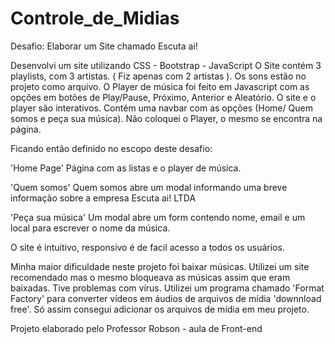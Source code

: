 # Controle_de_Midias

Desafio: Elaborar um Site chamado Escuta ai!

Desenvolvi um site utilizando CSS - Bootstrap - JavaScript
O Site contém 3 playlists, com 3 artistas. ( Fiz apenas com 2 artistas ).
Os sons estão no projeto como arquivo.
O Player de música foi feito em Javascript com as opções em botões de Play/Pause, Próximo, Anterior e Aleatório.
O site e o player são interativos.
Contém uma navbar com as opções (Home/ Quem somos e peça sua música). Não coloquei o Player, o mesmo se encontra na página. 

Ficando então definido no escopo deste desafio:

'Home Page'
Página com as listas e o player de música.

'Quem somos'
Quem somos abre um modal informando uma breve informação sobre a empresa Escuta ai! LTDA

'Peça sua música'
Um modal abre um form contendo nome, email e um local para escrever o nome da música.

O site é intuitivo, responsivo é de facil acesso a todos os usuários.

Minha maior dificuldade neste projeto foi baixar músicas. Utilizei um site recomendado mas o mesmo bloqueava as músicas assim que eram baixadas. Tive problemas com vírus.
Utilizei um programa chamado 'Format Factory' para converter vídeos em áudios de arquivos de mídia 'downnload free'. Só assim consegui adicionar os arquivos de mídia em meu projeto.

Projeto elaborado pelo Professor Robson - aula de Front-end
